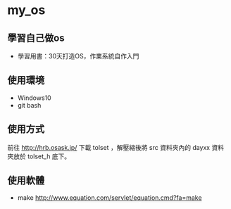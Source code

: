 # my_os

## 學習自己做os
- 學習用書：30天打造OS，作業系統自作入門

## 使用環境
- Windows10
- git bash

## 使用方式
前往 http://hrb.osask.jp/ 下載 tolset ，解壓縮後將 src 資料夾內的 dayxx 資料夾放於 tolset_h 底下。

## 使用軟體
- make  http://www.equation.com/servlet/equation.cmd?fa=make
